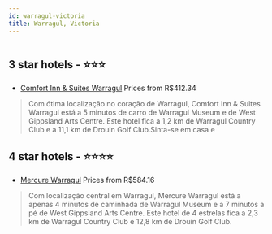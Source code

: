 ```yaml
---
id: warragul-victoria
title: Warragul, Victoria
---
```


<center><img src="https://i.travelapi.com/hotels/12000000/11920000/11919000/11918975/1d5b9c47_z.jpg" alt="" /></center>


##  3 star hotels - ⭐️⭐️⭐️

-    [Comfort Inn & Suites Warragul](https://www.hurb.com/br/aud/https://www.hurb.com/br/hotels/warragul/comfort-inn-suites-warragul-HT-0713?cmp=18055) Prices from R$412.34
   > Com ótima localização no coração de Warragul, Comfort Inn & Suites Warragul está a 5 minutos de carro de Warragul Museum e de West Gippsland Arts Centre.  Este hotel fica a 1,2 km de Warragul Country Club e a 11,1 km de Drouin Golf Club.Sinta-se em casa e

##  4 star hotels - ⭐️⭐️⭐️⭐️

-    [Mercure Warragul](https://www.hurb.com/br/aud/https://www.hurb.com/br/hotels/warragul/mercure-warragul-HT-0IRW?cmp=18055) Prices from R$584.16
   > Com localização central em Warragul, Mercure Warragul está a apenas 4 minutos de caminhada de Warragul Museum e a 7 minutos a pé de West Gippsland Arts Centre.  Este hotel de 4 estrelas fica a 2,3 km de Warragul Country Club e 12,8 km de Drouin Golf Club.

